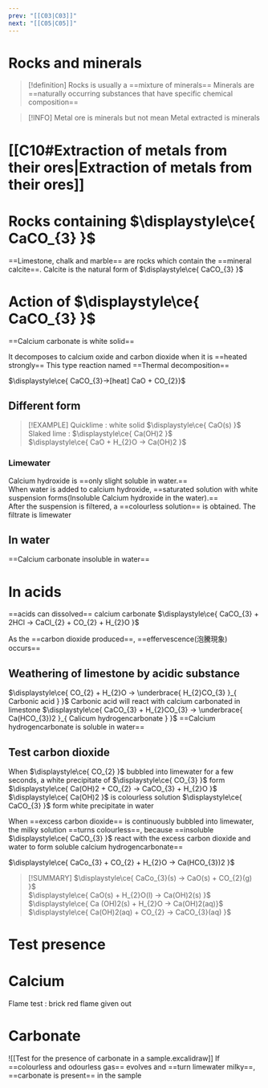 ```yaml
---
prev: "[[C03|C03]]"
next: "[[C05|C05]]"
---
```


# Rocks and minerals
> [!definition]
> Rocks is usually a ==mixture of minerals==
> Minerals are ==naturally occurring substances that have specific chemical composition==

> [!INFO]
Metal ore is minerals but not mean Metal extracted is minerals

# [[C10#Extraction of metals from their ores|Extraction of metals from their ores]]

# Rocks containing $\displaystyle\ce{ CaCO_{3} }$

==Limestone, chalk and marble== are rocks which contain the ==mineral calcite==.
Calcite is the natural form of $\displaystyle\ce{ CaCO_{3} }$ 
# Action of $\displaystyle\ce{ CaCO_{3} }$

==Calcium carbonate is white solid==

It decomposes to calcium oxide and carbon dioxide when it is ==heated strongly==
This type reaction named ==Thermal decomposition==

$\displaystyle\ce{ CaCO_{3}->[heat] CaO + CO_{2}}$

## Different form
> [!EXAMPLE]
> Quicklime : white solid $\displaystyle\ce{ CaO(s) }$\
> Slaked lime : $\displaystyle\ce{ Ca(OH)2 }$\
> $\displaystyle\ce{ CaO + H_{2}O -> Ca(OH)2 }$

### Limewater
Calcium hydroxide is ==only slight soluble in water.==\
When water is added to calcium hydroxide, ==saturated solution with white suspension forms(Insoluble Calcium hydroxide in the water).==\
After the suspension is filtered, a ==colourless solution== is obtained. The filtrate is limewater


## In water 
==Calcium carbonate insoluble in water==
# In acids
==acids can dissolved== calcium carbonate
$\displaystyle\ce{ CaCO_{3} + 2HCl -> CaCl_{2} + CO_{2} + H_{2}O }$

As the ==carbon dioxide produced==, ==effervescence(泡騰現象) occurs==

## Weathering of limestone by acidic substance
$\displaystyle\ce{ CO_{2} + H_{2}O -> \underbrace{ H_{2}CO_{3} }_{ Carbonic acid } }$
Carbonic acid will react with calcium carbonated in limestone 
$\displaystyle\ce{ CaCO_{3} + H_{2}CO_{3} -> \underbrace{ Ca(HCO_{3})2 }_{ Calicum hydrogencarbonate } }$
==Calcium hydrogencarbonate is soluble in water==

## Test carbon dioxide
When $\displaystyle\ce{ CO_{2} }$ bubbled into limewater for a few seconds, a white precipitate of $\displaystyle\ce{ CO_{3} }$ form
$\displaystyle\ce{ Ca(OH)2 + CO_{2} -> CaCO_{3}  + H_{2}O }$ 
$\displaystyle\ce{ Ca(OH)2  }$ is colourless solution
$\displaystyle\ce{ CaCO_{3} }$ form white precipitate in water 

When ==excess carbon dioxide== is continuously bubbled into limewater, the milky solution ==turns colourless==, because ==insoluble $\displaystyle\ce{ CaCO_{3} }$ react with the excess carbon dioxide and water to form soluble calcium hydrogencarbonate==

$\displaystyle\ce{ CaCo_{3} + CO_{2} + H_{2}O -> Ca(HCO_{3})2 }$


> [!SUMMARY]
> $\displaystyle\ce{ CaCo_{3}(s) -> CaO(s) + CO_{2}(g) }$\
> $\displaystyle\ce{ CaO(s) + H_{2}O(l) -> Ca(OH)2(s) }$\
> $\displaystyle\ce{ Ca (OH)2(s) + H_{2}O -> Ca(OH)2(aq)}$\
> $\displaystyle\ce{ Ca(OH)2(aq) + CO_{2} -> CaCO_{3}(aq) }$

# Test presence
# Calcium
Flame test : brick red flame given out

# Carbonate 
![[Test for the presence of carbonate in a sample.excalidraw]]
If  ==colourless and odourless gas== evolves and ==turn limewater milky==, ==carbonate is present== in the sample 
